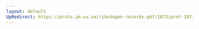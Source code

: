 ```yaml
---
layout: default
UpRedirect: https://pruto.im.uu.se/riksdagen-records-pdf/1873/prot-1873--fk--310.pdf
---
```

